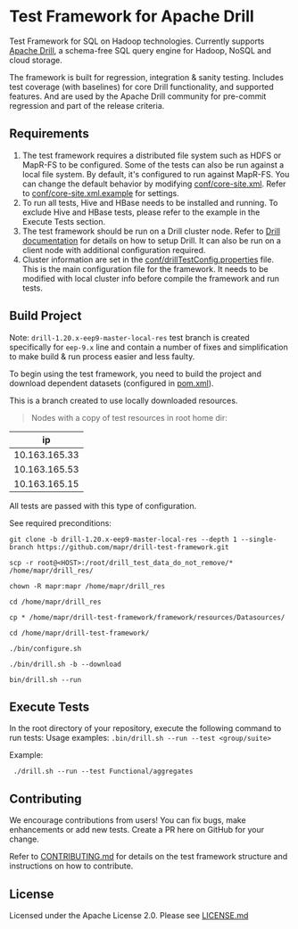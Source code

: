 # Test Framework for Apache Drill

Test Framework for SQL on Hadoop technologies. Currently supports [Apache Drill](http://drill.apache.org/), a schema-free SQL query engine for Hadoop, NoSQL and cloud storage.

The framework is built for regression, integration & sanity testing. Includes test coverage (with baselines) for core Drill functionality, and supported features. And are used by the Apache Drill community for pre-commit regression and part of the release criteria.

## Requirements
 1. The test framework requires a distributed file system such as HDFS or MapR-FS to be configured. Some of the tests can also be run against a local file system. By default, it's configured to run against MapR-FS. You can change the default behavior by modifying [conf/core-site.xml](conf/core-site.xml). Refer to [conf/core-site.xml.example](conf/core-site.xml.example) for settings.
 2. To run all tests, Hive and HBase needs to be installed and running. To exclude Hive and HBase tests, please refer to the example in the Execute Tests section.
 3. The test framework should be run on a Drill cluster node. Refer to [Drill documentation](http://drill.apache.org/docs/installing-drill-in-distributed-mode) for details on how to setup Drill. It can also be run on a client node with additional configuration required.
 4. Cluster information are set in the [conf/drillTestConfig.properties](conf/drillTestConfig.properties) file. This is the main configuration file for the framework. It needs to be modified with local cluster info before compile the framework and run tests. 

## Build Project
Note: `drill-1.20.x-eep9-master-local-res` test branch is created specifically for `eep-9.x` line and contain a number of fixes and simplification to make build & run process easier and less faulty.

To begin using the test framework, you need to build the project and download dependent datasets (configured in [pom.xml](framework/pom.xml)). 

This is a branch created to use locally downloaded resources.

> Nodes with a copy of test resources in root home dir: 

| ip            |
|---------------|
| 10.163.165.33 |
| 10.163.165.53 |
| 10.163.165.15 |

All tests are passed with this type of configuration. 

See required preconditions:

```
git clone -b drill-1.20.x-eep9-master-local-res --depth 1 --single-branch https://github.com/mapr/drill-test-framework.git

scp -r root@<HOST>:/root/drill_test_data_do_not_remove/* /home/mapr/drill_res/

chown -R mapr:mapr /home/mapr/drill_res

cd /home/mapr/drill_res

cp * /home/mapr/drill-test-framework/framework/resources/Datasources/

cd /home/mapr/drill-test-framework/

./bin/configure.sh

./bin/drill.sh -b --download

bin/drill.sh --run
```

## Execute Tests
In the root directory of your repository, execute the following command to run tests:
Usage examples:
`.bin/drill.sh --run --test <group/suite>`</br>

Example:
<pre><code> ./drill.sh --run --test Functional/aggregates</code></pre>

[comment]: <> (OLD USAGE)
[comment]: <> (`bin/run_tests -s <suites> -g <groups> -t <Timeout> -x <Exclude> -n <Concurrency> -d`)
[comment]: <> (<pre><code> bin/run_tests -s Functional/aggregates,Functional/joins -g functional -x hbase -t 180 -n 20 -d)
[comment]: <> (  -s suites &#40;required&#41;)
[comment]: <> (     Here, 'Functional/aggregates,Functional/joins' are directories inside [framework/resources/Functional]&#40;framework/resources/Functional&#41;. All directories within this parent directory are included)
[comment]: <> (  -g groups &#40;required&#41;)
[comment]: <> (     Here, 'functional' is category of tests to execute)
[comment]: <> (  -t timeout &#40;optional&#41;)
[comment]: <> (     Here, '180' seconds is the max time for a query to execute)
[comment]: <> (  -d data generation &#40;required on first run and upon pulling in new changes. Optional otherwise&#41;)
[comment]: <> (     Here, it turns on data copy and data generation)
[comment]: <> (  -n concurrency &#40;optional&#41;)
[comment]: <> (     Here, '20' queries can execute concurrently)
[comment]: <> (  -x exclude dependencies &#40;optional&#41;)
[comment]: <> (     Here, any 'hbase' test suites within the specified directory are excluded)
[comment]: <> (  -h help &#40;optional&#41;)
[comment]: <> (     Use this option to provide the usage of the command, which includes additional options)
[comment]: <> (</code></pre>)

## Contributing

We encourage contributions from users! You can fix bugs, make enhancements or add new tests. Create a PR here on GitHub for your change.

Refer to [CONTRIBUTING.md](CONTRIBUTING.md) for details on the test framework structure and instructions on how to contribute.

## License
Licensed under the Apache License 2.0. Please see [LICENSE.md](LICENSE.md)